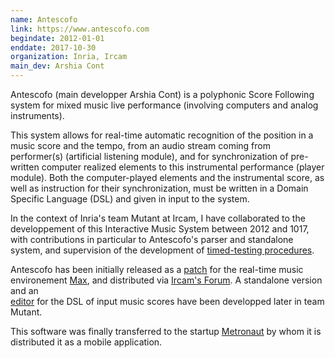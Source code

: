 ```yaml
---
name: Antescofo 
link: https://www.antescofo.com
begindate: 2012-01-01
enddate: 2017-10-30
organization: Inria, Ircam
main_dev: Arshia Cont
---
```


Antescofo (main developper Arshia Cont) 
is a polyphonic Score Following system for mixed music 
live performance (involving computers and analog instruments). 

This system allows for real-time automatic recognition 
of the position in a music score and the tempo,
from an audio stream coming from performer(s) (artificial listening module), 
and for synchronization of pre-written computer realized elements to this instrumental performance (player module).
Both the computer-played elements and the instrumental score,
as well as instruction for their synchronization, 
must be written in a Domain Specific Language (DSL)
and given in input to the system.

In the context of Inria's team Mutant at Ircam, 
I have collaborated to the developpement of this Interactive Music System between 2012 and 1017, 
with contributions in particular to Antescofo's parser
and standalone system,
and supervision of the development of [timed-testing procedures](software/2013-ascotest).

Antescofo has been initially released 
as a [patch](http://repmus.ircam.fr/antescofo) for 
the real-time music environement [Max](https://cycling74.com), 
and distributed via [Ircam's Forum](http://forumnet.ircam.fr).
A standalone version and an  
[editor](http://forumnet.ircam.fr/product/antescofo-en/ascograph-en/) 
for the DSL of input music scores have been developped later in team Mutant.

This software was finally transferred to the startup 
[Metronaut](https://metronautapp.com) 
by whom it is distributed it as a mobile application.
